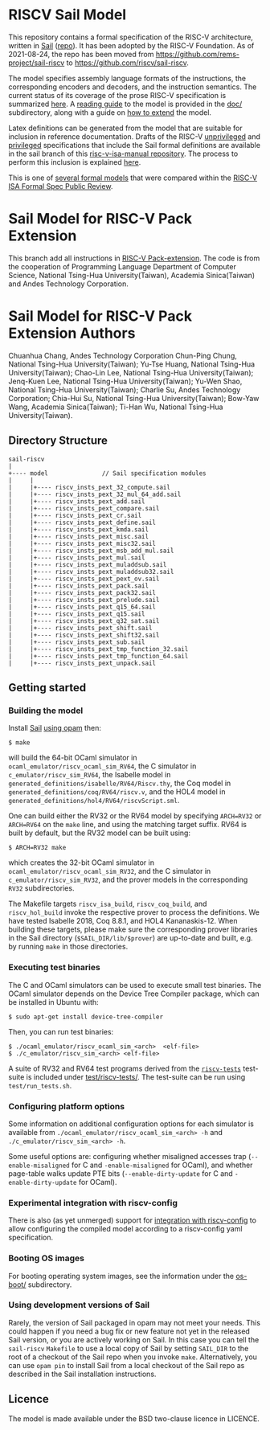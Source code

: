RISCV Sail Model
================

This repository contains a formal specification of the RISC-V architecture, written in
[Sail](https://www.cl.cam.ac.uk/~pes20/sail/) ([repo](https://github.com/rems-project/sail)).   It has been adopted by the RISC-V Foundation.  As of 2021-08-24, the repo has been moved from <https://github.com/rems-project/sail-riscv> to <https://github.com/riscv/sail-riscv>.

The model specifies
assembly language formats of the instructions, the corresponding
encoders and decoders, and the instruction semantics.
The current status of its
coverage of the prose RISC-V specification is summarized
[here](doc/Status.md).
A [reading guide](doc/ReadingGuide.md) to the model is provided in the
[doc/](doc/) subdirectory, along with a guide on [how to
extend](doc/ExtendingGuide.md) the model. 


Latex definitions can be generated from the model that are suitable
for inclusion in reference documentation.  Drafts of the RISC-V
[unprivileged](https://github.com/rems-project/riscv-isa-manual/blob/sail/release/riscv-spec-sail-draft.pdf)
and [privileged](https://github.com/rems-project/riscv-isa-manual/blob/sail/release/riscv-privileged-sail-draft.pdf)
specifications that include the Sail formal definitions are available
in the sail branch of this [risc-v-isa-manual repository](https://github.com/rems-project/riscv-isa-manual/tree/sail).
The process to perform this inclusion is explained [here](https://github.com/rems-project/riscv-isa-manual/blob/sail/README.SAIL).

This is one of [several formal models](https://github.com/riscv/ISA_Formal_Spec_Public_Review/blob/master/comparison_table.md) that were compared within the 
[RISC-V ISA Formal Spec Public Review](https://github.com/riscv/ISA_Formal_Spec_Public_Review).

Sail Model for RISC-V Pack Extension
================

This branch add all instructions in [RISC-V Pack-extension](https://github.com/riscv/riscv-p-spec/blob/master/P-ext-proposal.adoc). The code is from the cooperation of Programming Language Department of Computer Science, National Tsing-Hua University(Taiwan), Academia Sinica(Taiwan) and Andes Technology Corporation.

Sail Model for RISC-V Pack Extension Authors
===============
Chuanhua Chang, Andes Technology Corporation 
Chun-Ping Chung, National Tsing-Hua University(Taiwan); 
Yu-Tse Huang, National Tsing-Hua University(Taiwan);
Chao-Lin Lee, National Tsing-Hua University(Taiwan);
Jenq-Kuen Lee, National Tsing-Hua University(Taiwan);
Yu-Wen Shao, National Tsing-Hua University(Taiwan);
Charlie Su, Andes Technology Corporation;
Chia-Hui Su, National Tsing-Hua University(Taiwan);
Bow-Yaw Wang, Academia Sinica(Taiwan);
Ti-Han Wu, National Tsing-Hua University(Taiwan).

Directory Structure
-------------------

```
sail-riscv
|
+---- model               // Sail specification modules
|     |
|     |+---- riscv_insts_pext_32_compute.sail
|     |+---- riscv_insts_pext_32_mul_64_add.sail
|     |+---- riscv_insts_pext_add.sail
|     |+---- riscv_insts_pext_compare.sail
|     |+---- riscv_insts_pext_cr.sail
|     |+---- riscv_insts_pext_define.sail
|     |+---- riscv_insts_pext_kmda.sail
|     |+---- riscv_insts_pext_misc.sail
|     |+---- riscv_insts_pext_misc32.sail
|     |+---- riscv_insts_pext_msb_add_mul.sail
|     |+---- riscv_insts_pext_mul.sail
|     |+---- riscv_insts_pext_muladdsub.sail
|     |+---- riscv_insts_pext_muladdsub32.sail
|     |+---- riscv_insts_pext_pext_ov.sail
|     |+---- riscv_insts_pext_pack.sail
|     |+---- riscv_insts_pext_pack32.sail
|     |+---- riscv_insts_pext_prelude.sail
|     |+---- riscv_insts_pext_q15_64.sail
|     |+---- riscv_insts_pext_q15.sail
|     |+---- riscv_insts_pext_q32_sat.sail
|     |+---- riscv_insts_pext_shift.sail
|     |+---- riscv_insts_pext_shift32.sail
|     |+---- riscv_insts_pext_sub.sail
|     |+---- riscv_insts_pext_tmp_function_32.sail
|     |+---- riscv_insts_pext_tmp_function_64.sail
|     |+---- riscv_insts_pext_unpack.sail
```

Getting started
---------------

### Building the model

Install [Sail](https://github.com/rems-project/sail/) [using opam](https://github.com/rems-project/sail/blob/sail2/INSTALL.md) then:

```
$ make
```
will build the 64-bit OCaml simulator in
`ocaml_emulator/riscv_ocaml_sim_RV64`, the C simulator in
`c_emulator/riscv_sim_RV64`, the Isabelle model in
`generated_definitions/isabelle/RV64/Riscv.thy`, the Coq model in
`generated_definitions/coq/RV64/riscv.v`, and the HOL4 model in
`generated_definitions/hol4/RV64/riscvScript.sml`.

One can build either the RV32 or the RV64 model by specifying
`ARCH=RV32` or `ARCH=RV64` on the `make` line, and using the matching
target suffix.  RV64 is built by default, but the RV32 model can be
built using:

```
$ ARCH=RV32 make
```

which creates the 32-bit OCaml simulator in
`ocaml_emulator/riscv_ocaml_sim_RV32`, and the C simulator in
`c_emulator/riscv_sim_RV32`, and the prover models in the
corresponding `RV32` subdirectories.

The Makefile targets `riscv_isa_build`, `riscv_coq_build`, and
`riscv_hol_build` invoke the respective prover to process the
definitions.  We have tested Isabelle 2018, Coq 8.8.1, and HOL4
Kananaskis-12.  When building these targets, please make sure the
corresponding prover libraries in the Sail directory
(`$SAIL_DIR/lib/$prover`) are up-to-date and built, e.g. by running
`make` in those directories.

### Executing test binaries

The C and OCaml simulators can be used to execute small test binaries.  The
OCaml simulator depends on the Device Tree Compiler package, which can be
installed in Ubuntu with:

```
$ sudo apt-get install device-tree-compiler
```

Then, you can run test binaries:


```
$ ./ocaml_emulator/riscv_ocaml_sim_<arch>  <elf-file>
$ ./c_emulator/riscv_sim_<arch> <elf-file>
```

A suite of RV32 and RV64 test programs derived from the
[`riscv-tests`](https://github.com/riscv/riscv-tests) test-suite is
included under [test/riscv-tests/](test/riscv-tests/).  The test-suite
can be run using `test/run_tests.sh`.

### Configuring platform options

Some information on additional configuration options for each
simulator is available from `./ocaml_emulator/riscv_ocaml_sim_<arch>
-h` and `./c_emulator/riscv_sim_<arch> -h`.

Some useful options are: configuring whether misaligned accesses trap
(`--enable-misaligned` for C and `-enable-misaligned` for OCaml), and
whether page-table walks update PTE bits (`--enable-dirty-update` for C
and `-enable-dirty-update` for OCaml).

### Experimental integration with riscv-config

There is also (as yet unmerged) support for [integration with riscv-config](https://github.com/rems-project/sail-riscv/pull/43) to allow configuring the compiled model according to a riscv-config yaml specification.

### Booting OS images

For booting operating system images, see the information under the
[os-boot/](os-boot/) subdirectory.

### Using development versions of Sail

Rarely, the version of Sail packaged in opam may not meet your needs. This could happen if you need a bug fix or new feature not yet in the released Sail version, or you are actively working on Sail. In this case you can tell the `sail-riscv` `Makefile` to use a local copy of Sail by setting `SAIL_DIR` to the root of a checkout of the Sail repo when you invoke `make`. Alternatively, you can use `opam pin` to install Sail from a local checkout of the Sail repo as described in the Sail installation instructions.
                        
Licence
-------

The model is made available under the BSD two-clause licence in LICENCE.
